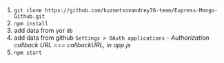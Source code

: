 1. `git clone https://github.com/kuznetsovandrey76-team/Express-Mongo-Github.git`  
2. `npm install`  
3. add data from yor `db`
4. add data from github `Settings > OAuth applications` - _Authorization callback URL === callbackURL, in app.js_  
5. `npm start`
